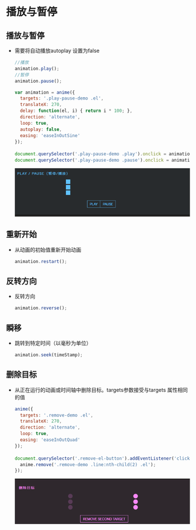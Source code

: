 # 播放与暂停

## 播放与暂停

+ 需要将自动播放autoplay 设置为false

  ```js
  //播放
  animation.play();
  //暂停
  animation.pause();
  ```

  ```js
  var animation = anime({
    targets: '.play-pause-demo .el',
    translateX: 270,
    delay: function(el, i) { return i * 100; },
    direction: 'alternate',
    loop: true,
    autoplay: false,
    easing: 'easeInOutSine'
  });

  document.querySelector('.play-pause-demo .play').onclick = animation.play;
  document.querySelector('.play-pause-demo .pause').onclick = animation.pause;
  ```

  ![alt text](images/播放与暂停.gif)

## 重新开始

+ 从动画的初始值重新开始动画

  ```js
  animation.restart();
  ```

## 反转方向

+ 反转方向

  ```js
  animation.reverse();
  ```

## 瞬移

+ 跳转到特定时间（以毫秒为单位）

  ```js
  animation.seek(timeStamp);
  ```

## 删除目标

+ 从正在运行的动画或时间轴中删除目标。targets参数接受与targets 属性相同的值

  ```js
  anime({
    targets: '.remove-demo .el',
    translateX: 270,
    direction: 'alternate',
    loop: true,
    easing: 'easeInOutQuad'
  });

  document.querySelector('.remove-el-button').addEventListener('click', function() {
    anime.remove('.remove-demo .line:nth-child(2) .el');
  });
  ```

  ![alt text](images/删除目标.gif)
